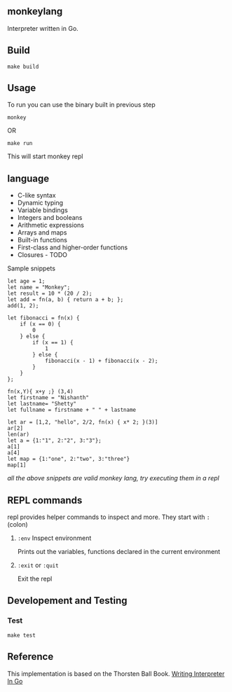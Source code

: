 ## monkeylang


Interpreter written in Go.

## Build

```
make build
```

## Usage

To run you can use the binary built in previous step
```
monkey
```

OR

```
make run
```

This will start monkey repl

## language

* C-like syntax
* Dynamic typing
* Variable bindings
* Integers and booleans
* Arithmetic expressions
* Arrays and maps
* Built-in functions
* First-class and higher-order functions
* Closures - TODO


Sample snippets
```
let age = 1;
let name = "Monkey";
let result = 10 * (20 / 2);
let add = fn(a, b) { return a + b; };
add(1, 2);

let fibonacci = fn(x) {
    if (x == 0) {
        0
    } else {
        if (x == 1) {
            1
        } else {
            fibonacci(x - 1) + fibonacci(x - 2);
        }
    }
};

fn(x,Y){ x+y ;} (3,4) 
let firstname = "Nishanth"
let lastname= "Shetty"
let fullname = firstname + " " + lastname

let ar = [1,2, "hello", 2/2, fn(x) { x* 2; }(3)]
ar[2]
len(ar)
let a = {1:"1", 2:"2", 3:"3"};
a[1]
a[4]
let map = {1:"one", 2:"two", 3:"three"}
map[1]
```
_all the above snippets are valid monkey lang, try executing them in a repl_

## REPL commands
repl provides helper commands to inspect and more. They start with `:` (colon)
1. `:env` Inspect environment

    Prints out the variables, functions declared in the current environment
2. `:exit` or `:quit`

    Exit the repl


## Developement and Testing

### Test
```
make test   
```

## Reference

This implementation is based on the Thorsten Ball Book. [Writing Interpreter In Go](https://edu.anarcho-copy.org/Programming%20Languages/Go/writing%20an%20INTERPRETER%20in%20go.pdf)
